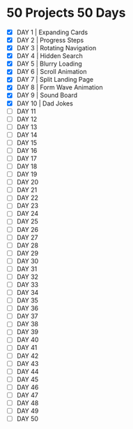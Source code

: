 # 50 Projects 50 Days

- [x] DAY 1 | Expanding Cards
- [x] DAY 2 | Progress Steps
- [x] DAY 3 | Rotating Navigation
- [x] DAY 4 | Hidden Search
- [x] DAY 5 | Blurry Loading
- [x] DAY 6 | Scroll Animation
- [x] DAY 7 | Split Landing Page
- [x] DAY 8 | Form Wave Animation
- [x] DAY 9 | Sound Board
- [x] DAY 10 | Dad Jokes
- [ ] DAY 11
- [ ] DAY 12
- [ ] DAY 13
- [ ] DAY 14
- [ ] DAY 15
- [ ] DAY 16
- [ ] DAY 17
- [ ] DAY 18
- [ ] DAY 19
- [ ] DAY 20
- [ ] DAY 21
- [ ] DAY 22
- [ ] DAY 23
- [ ] DAY 24
- [ ] DAY 25
- [ ] DAY 26
- [ ] DAY 27
- [ ] DAY 28
- [ ] DAY 29
- [ ] DAY 30
- [ ] DAY 31
- [ ] DAY 32
- [ ] DAY 33
- [ ] DAY 34
- [ ] DAY 35
- [ ] DAY 36
- [ ] DAY 37
- [ ] DAY 38
- [ ] DAY 39
- [ ] DAY 40
- [ ] DAY 41
- [ ] DAY 42
- [ ] DAY 43
- [ ] DAY 44
- [ ] DAY 45
- [ ] DAY 46
- [ ] DAY 47
- [ ] DAY 48
- [ ] DAY 49
- [ ] DAY 50
